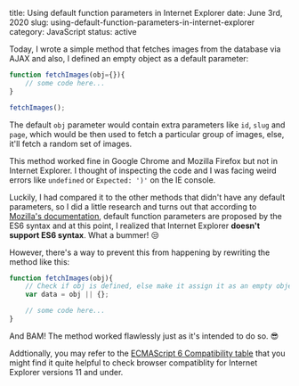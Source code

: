 title: Using default function parameters in Internet Explorer
date: June 3rd, 2020
slug: using-default-function-parameters-in-internet-explorer
category: JavaScript
status: active

Today, I wrote a simple method that fetches images from the database via AJAX and also, I defined an empty object as a default parameter:
```js
function fetchImages(obj={}){
    // some code here...
}

fetchImages();
```
The default `obj` parameter would contain extra parameters like `id`, `slug` and `page`, which would be then used to fetch a particular group of images, else, it'll fetch a random set of images.

This method worked fine in Google Chrome and Mozilla Firefox but not in Internet Explorer. I thought of inspecting the code and I was facing weird errors like `undefined` or `Expected: ')'` on the IE console.

Luckily, I had compared it to the other methods that didn't have any default parameters, so I did a little research and turns out that according to [Mozilla's documentation](https://developer.mozilla.org/en-US/docs/Web/JavaScript/Reference/Functions/default_parameters), default function parameters are proposed by the ES6 syntax and at this point, I realized that Internet Explorer **doesn't support ES6 syntax**. What a bummer! &#x1F612;

However, there's a way to prevent this from happening by rewriting the method like this:
```js
function fetchImages(obj){
    // Check if obj is defined, else make it assign it as an empty object.
    var data = obj || {};

    // some code here...
}
```
And BAM! The method worked flawlessly just as it's intended to do so. &#x1F60E;

Addtionally, you may refer to the [ECMAScript 6 Compatibility table](http://kangax.github.io/compat-table/es6/) that you might find it quite helpful to check browser compatiblity for Internet Explorer versions 11 and under.

